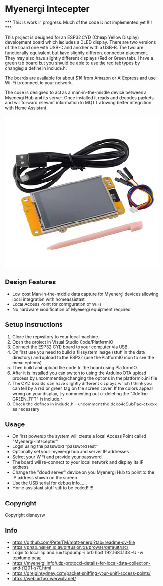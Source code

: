 # Myenergi Intecepter

*** This is work in progress. Much of the code is not implemented yet !!!! ***


This project is designed for an ESP32 CYD (Cheap Yellow Display) development board which includes a OLED display. There are two versions of the board one with USB-C and another with a USB-B. The two are functionally equivalent but have slightly different connector placement. They may also have slightly different displays (Red or Green tab). I have a green tab board but you should be able to use the red tab types by changing a define in include.h. 

The boards are available for about $16 from Amazon or AliExpress and use Wi-Fi to connect to your network.

The code is designed to act as a man-in-the-middle device between a Myenergi Hub and its server. Once installed it reads and
decodes packets and will forward relevant information to MQTT allowing better integration with Home Assistant.

![ESP32 CYD Image](https://github.com/disneysw/myenergi-Interceptor/blob/main/images/esp32-cyb.jpg?raw=true)



## Design Features

- Low cost Man-in-the-middle data capture for Myenergi devices allowing local integration with homeassistant
- Local Access Point for configuration of WiFi
- No hardware modification of Myenergi equipment required


## Setup Instructions

1. Clone the repository to your local machine.
2. Open the project in Visual Studio Code/PlatformIO
3. Connect the ESP32 CYD board to your computer via USB.
4. On first use you need to build a filesystem image (stuff in the data directory) and upload to the ESP32 (use the PlatformIO icon to see the menu options)
5. Then build and upload the code to the board using PlatformIO.
6. After it is installed you can switch to using the Arduino OTA upload process by uncommenting/changing the options in the platformio.ini file
7. The CYD boards can have slightly different displays which I think you can tell by a red or green tag on the screen cover. If the colors appear wrong on your display, try commenting out or deleting the "#define GREEN_TFT" in include.h
8. Check the defines in include.h - uncomment the decodeSubPacketxxxx as necessary

## Usage

- On first powerup the system will create a local Access Point called "Myenergi-Intecepter"
- Login using the password "passwordTest"
- Optionally set your myenergi hub and server IP addresses
- Select your WiFi and provide your password
- The board will re-connect to your local network and display its IP address 
- Change the "cloud server" device on you Myenergi Hub to point to the IP address shown on the screen
- Use the USB serial for debug info......
- Home assistant stuff still to be coded!!!!!


## Copyright
Copyright disneysw

## Info

- https://github.com/PeterTM/mqtt-energi?tab=readme-ov-file
- https://phab.mallen.id.au/diffusion/51/browse/default/src/
- Login to local ap and run tcpdump -i br0 host 192.168.1.133 -U -w tcpdump.pcap
- https://myenergi.info/udp-protocol-details-for-local-data-collection-and-t1201-s70.html
- https://greiginsydney.com/packet-sniffing-your-unifi-access-points/
- https://web.imhex.werwolv.net/



